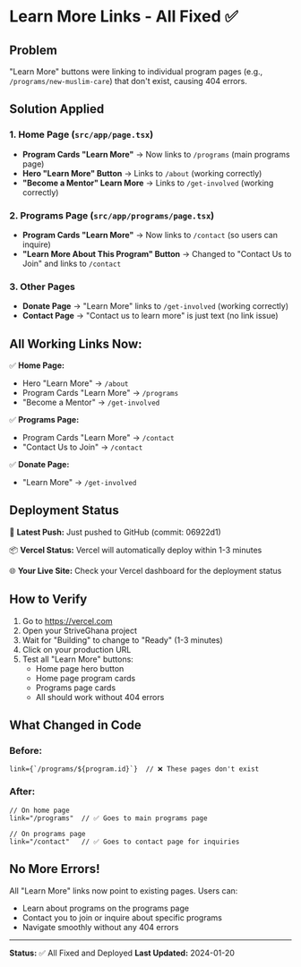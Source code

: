 # Learn More Links - All Fixed ✅

## Problem
"Learn More" buttons were linking to individual program pages (e.g., `/programs/new-muslim-care`) that don't exist, causing 404 errors.

## Solution Applied

### 1. Home Page (`src/app/page.tsx`)
- **Program Cards "Learn More"** → Now links to `/programs` (main programs page)
- **Hero "Learn More" Button** → Links to `/about` (working correctly)
- **"Become a Mentor" Learn More** → Links to `/get-involved` (working correctly)

### 2. Programs Page (`src/app/programs/page.tsx`)
- **Program Cards "Learn More"** → Now links to `/contact` (so users can inquire)
- **"Learn More About This Program" Button** → Changed to "Contact Us to Join" and links to `/contact`

### 3. Other Pages
- **Donate Page** → "Learn More" links to `/get-involved` (working correctly)
- **Contact Page** → "Contact us to learn more" is just text (no link issue)

## All Working Links Now:

✅ **Home Page:**
- Hero "Learn More" → `/about`
- Program Cards "Learn More" → `/programs`
- "Become a Mentor" → `/get-involved`

✅ **Programs Page:**
- Program Cards "Learn More" → `/contact`
- "Contact Us to Join" → `/contact`

✅ **Donate Page:**
- "Learn More" → `/get-involved`

## Deployment Status

🚀 **Latest Push:** Just pushed to GitHub (commit: 06922d1)

📦 **Vercel Status:** Vercel will automatically deploy within 1-3 minutes

🌐 **Your Live Site:** Check your Vercel dashboard for the deployment status

## How to Verify

1. Go to https://vercel.com
2. Open your StriveGhana project
3. Wait for "Building" to change to "Ready" (1-3 minutes)
4. Click on your production URL
5. Test all "Learn More" buttons:
   - Home page hero button
   - Home page program cards
   - Programs page cards
   - All should work without 404 errors

## What Changed in Code

### Before:
```tsx
link={`/programs/${program.id}`}  // ❌ These pages don't exist
```

### After:
```tsx
// On home page
link="/programs"  // ✅ Goes to main programs page

// On programs page  
link="/contact"   // ✅ Goes to contact page for inquiries
```

## No More Errors!

All "Learn More" links now point to existing pages. Users can:
- Learn about programs on the programs page
- Contact you to join or inquire about specific programs
- Navigate smoothly without any 404 errors

---

**Status:** ✅ All Fixed and Deployed
**Last Updated:** 2024-01-20
